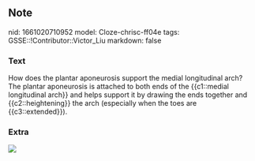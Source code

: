 ## Note
nid: 1661020710952
model: Cloze-chrisc-ff04e
tags: GSSE::!Contributor::Victor_Liu
markdown: false

### Text
How does the plantar aponeurosis support the medial longitudinal
arch? The plantar aponeurosis is attached to both ends of the
{{c1::medial longitudinal arch}} and helps support it by drawing
the ends together and {{c2::heightening}} the arch (especially when
the toes are {{c3::extended}}).

### Extra
<img src="Windlass.jpg">
